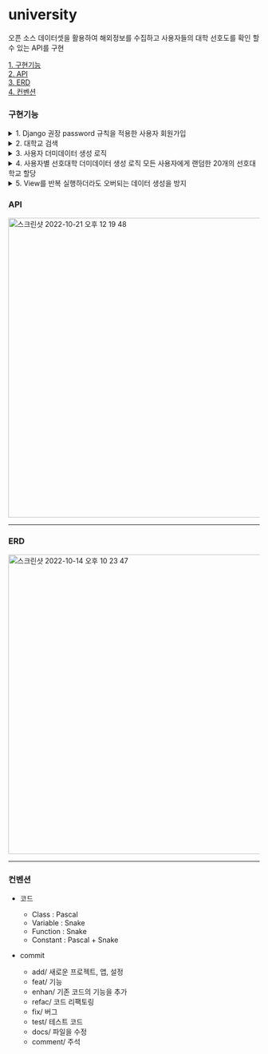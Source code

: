 # university
오픈 소스 데이터셋을 활용하여 해외정보를 수집하고 사용자들의 대학 선호도를 확인 할 수 있는 API를 구현

[1. 구현기능](#구현기능) <br>
[2. API](#api) <br>
[3. ERD](#erd) <br>
[4. 컨벤션](#컨벤션) <br>


### 구현기능

<details>
<summary>
1. Django 권장 password 규칙을 적용한 사용자 회원가입
</summary>
</br>
    
    AUTH_PASSWORD_VALIDATORS 적용
    
    ```
    class UserSignupSerializer(serializers.ModelSerializer):
        def validate(self, data):
            validate_password(data["password"])
            return data
    
    ```
</details>

<details>
<summary>
2. 대학교 검색
</summary>
</br>

1. 검색기능

```python
search = self.request.GET.get('search', '')
if search == '':
    return Response ({'detail': '검색어가 비어있습니다'}, status=status.HTTP_404_NOT_FOUND)

university_search = University.objects.filter(
    Q(name__icontains=search) 
    | Q(country__code__icontains=search)
    )
```

2. 정렬기능

```python
`search_list = university_search.order_by('-pk')`
````

3. 페이징
```python
page_limit = int(self.request.GET.get('page-limit', 10))
page = int(self.request.GET.get('page', 1))
start_obj = page_limit * (page-1)
end_obj = page * page_limit

serializer = UniversitySerializer(search_list[start_obj:end_obj], many=True)
````

</details>

<details>
<summary>
3. 사용자 더미데이터 생성 로직
</summary>
</br>

seed_users.py 에 새로운 명령어에 대한 로직 작성<br>
아래의 명령어를 통해 사용자의 더미데이터 1000개 생성 구현
```shell
python manage.py see_users --total 1000
```

</details>

<details>
<summary>
4. 사용자별 선호대학 더미데이터 생성 로직 모든 사용자에게 랜덤한 20개의 선호대학교 할당
</summary>
</br>

데이터 분석을 위해 대학교는 1000개로 제한

```python
all_user = User.objects.all()
  for user in all_user:
      while user.universitypreference_set.count() <= 20:
          UniversityPreference.objects.create(user=user, university_id=randrange(1,1000))
```

</details>

<details>
<summary>
5. View를 반복 실행하더라도 오버되는 데이터 생성을 방지
</summary>
</br>

`get_or_create` 사용

</details>

### API

<img width="600" alt="스크린샷 2022-10-21 오후 12 19 48" src="https://user-images.githubusercontent.com/104303285/197103729-d67e3e67-66bd-4c24-a068-6008e2801cd4.png">




---

### ERD
<img width="600" alt="스크린샷 2022-10-14 오후 10 23 47" src="https://user-images.githubusercontent.com/104303285/195862393-805db56f-7bef-4e42-84ed-04a483d467e7.png">

---

### 컨벤션
- 코드
    - Class : Pascal
    - Variable : Snake
    - Function : Snake
    - Constant : Pascal + Snake
    
- commit
    - add/ 새로운 프로젝트, 앱, 설정
    - feat/ 기능
    - enhan/ 기존 코드의 기능을 추가
    - refac/ 코드 리팩토링
    - fix/ 버그
    - test/ 테스트 코드
    - docs/ 파일을 수정
    - comment/ 주석

